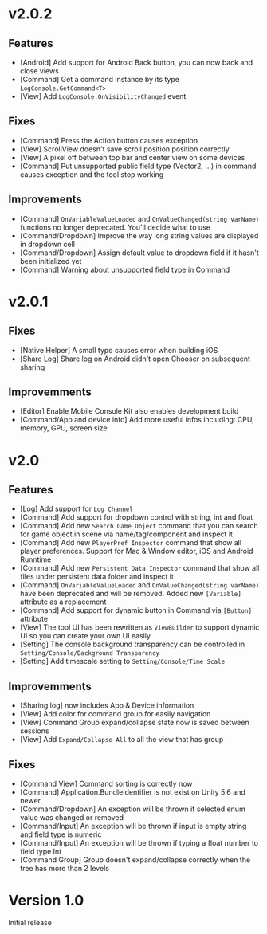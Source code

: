 # v2.0.2
## Features
- [Android] Add support for Android Back button, you can now back and close views
- [Command] Get a command instance by its type `LogConsole.GetCommand<T>`
- [View] Add `LogConsole.OnVisibilityChanged` event

## Fixes
- [Command] Press the Action button causes exception
- [View] ScrollView doesn't save scroll position position correctly
- [View] A pixel off between top bar and center view on some devices
- [Command] Put unsupported public field type (Vector2, ...) in command causes exception and the tool stop working

## Improvements
- [Command] `OnVariableValueLoaded` and `OnValueChanged(string varName)` functions no longer deprecated. You'll decide what to use
- [Command/Dropdown] Improve the way long string values are displayed in dropdown cell
- [Command/Dropdown] Assign default value to dropdown field if it hasn't been initialized yet
- [Command] Warning about unsupported field type in Command


# v2.0.1
## Fixes
- [Native Helper] A small typo causes error when building iOS
- [Share Log] Share log on Android didn't open Chooser on subsequent sharing

## Improvemments
- [Editor] Enable Mobile Console Kit also enables development build
- [Command/App and device info] Add more useful infos including: CPU, memory, GPU, screen size


# v2.0
## Features
- [Log] Add support for `Log Channel`
- [Command] Add support for dropdown control with string, int and float
- [Command] Add new `Search Game Object` command that you can search for game object in scene via name/tag/component and inspect it
- [Command] Add new `PlayerPref Inspector` command that show all player preferences. Support for Mac & Window editor, iOS and Android Runntime
- [Command] Add new `Persistent Data Inspector` command that show all files under persistent data folder and inspect it
- [Command] `OnVariableValueLoaded` and `OnValueChanged(string varName)` have been deprecated and will be removed. Added new `[Variable]` attribute as a replacement
- [Command] Add support for dynamic button in Command via `[Button]` attribute
- [View] The tool UI has been rewritten as `ViewBuilder` to support dynamic UI so you can create your own UI easily.
- [Setting] The console background transparency can be controlled in `Setting/Console/Background Transparency`
- [Setting] Add timescale setting to `Setting/Console/Time Scale`

## Improvemments
- [Sharing log] now includes App & Device information
- [View] Add color for command group for easily navigation
- [View] Command Group expand/collapse state now is saved between sessions
- [View] Add `Expand/Collapse All` to all the view that has group

## Fixes
- [Command View] Command sorting is correctly now
- [Command] Application.BundleIdentifier is not exist on Unity 5.6 and newer
- [Command/Dropdown] An exception will be thrown if selected enum value was changed or removed
- [Command/Input] An exception will be thrown if input is empty string and field type is numeric
- [Command/Input] An exception will be thrown if typing a float number to field type Int
- [Command Group] Group doesn't expand/collapse correctly when the tree has more than 2 levels


# Version 1.0
Initial release
